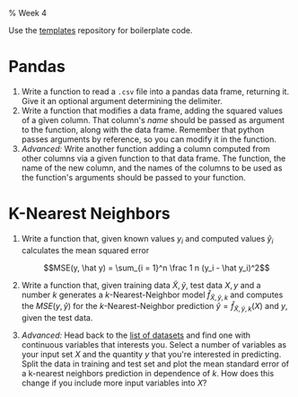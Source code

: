 % Week 4

Use the [templates][templ] repository for boilerplate code.

# Pandas

1. Write a function to read a `.csv` file into a pandas data frame,
   returning it. Give it an optional argument determining the
   delimiter.
2. Write a function that modifies a data frame, adding the squared
   values of a given column. That column's *name* should be passed as
   argument to the function, along with the data frame. Remember that
   python passes arguments by reference, so you can modify it in the
   function.
3. *Advanced:* Write another function adding a column computed from
   other columns via a given function to that data frame. The
   function, the name of the new column, and the names of the columns
   to be used as the function's arguments should be passed to your
   function. 

# K-Nearest Neighbors

1. Write a function that, given known values $y_i$ and computed values
   $\hat y_i$ calculates the mean squared error
   
   $$MSE(y, \hat y) = \sum_{i = 1}^n \frac 1 n (y_i - \hat y_i)^2$$
   
2. Write a function that, given training data $\tilde X, \tilde y$,
   test data $X, y$ and a number $k$ generates a $k$-Nearest-Neighbor
   model $\hat f_{\tilde X, \tilde y, k}$ and computes the $MSE(y,
   \hat y)$ for the $k$-Nearest-Neighbor prediction $\hat y = \hat
   f_{\tilde X, \tilde y, k}(X)$ and $y$, given the test data.
3. *Advanced:* Head back to the [list of datasets][ads] and find one
   with continuous variables that interests you. Select a number of
   variables as your input set $X$ and the quantity $y$ that you're
   interested in predicting. Split the data in training and test set
   and plot the mean standard error of a k-nearest neighbors
   prediction in dependence of $k$. How does this change if you
   include more input variables into $X$?

[templ]: https://github.com/dhesse/STK-INF4000-templates
[ads]: https://github.com/caesar0301/awesome-public-datasets
